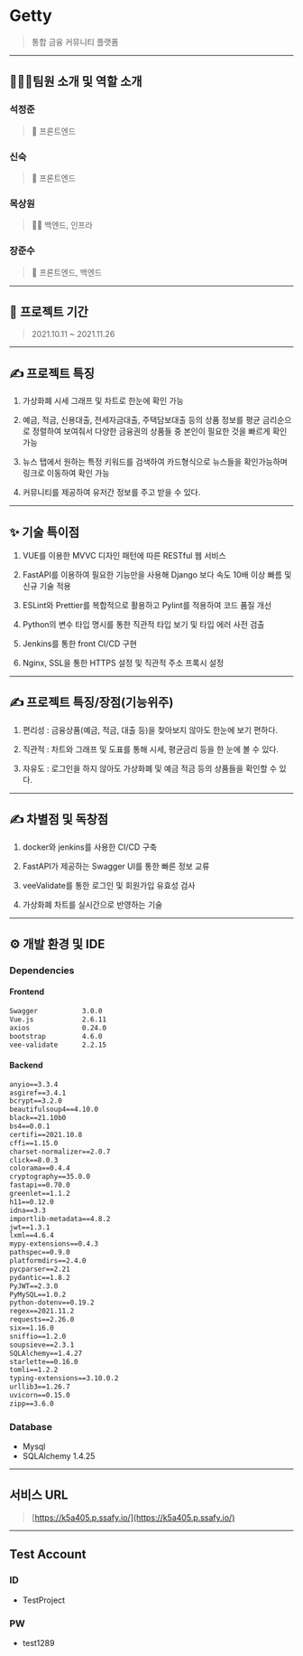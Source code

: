 # Getty

> 통합 금융 커뮤니티 플랫폼

---

## 👨‍👩‍👦팀원 소개 및 역할 소개

### **석정준**

> 🌰 프론트엔드

### **신숙**

> 🐶 프론트엔드

### **목상원**

> 🧙‍♂️ 백엔드, 인프라

### **장준수**

> 🍒 프론트엔드, 백엔드

---

## 📆 프로젝트 기간

> 2021.10.11 ~ 2021.11.26

---

## ✍ 프로젝트 특징

1. 가상화폐 시세 그래프 및 차트로 한눈에 확인 가능

2. 예금, 적금, 신용대출, 전세자금대출, 주택담보대출 등의 상품 정보를 평균 금리순으로 정렬하여 보여줘서 다양한 금융권의 상품들 중 본인이 필요한 것을 빠르게 확인 가능

3. 뉴스 탭에서 원하는 특정 키워드를 검색하여 카드형식으로 뉴스들을 확인가능하며 링크로 이동하여 확인 가능

4. 커뮤니티를 제공하여 유저간 정보를 주고 받을 수 있다.

---

## ✨ 기술 특이점

1. VUE를 이용한 MVVC 디자인 패턴에 따른 RESTful 웹 서비스

2. FastAPI를 이용하여 필요한 기능만을 사용해 Django 보다 속도 10배 이상 빠름 및 신규 기술 적용

3. ESLint와 Prettier를 복합적으로 활용하고 Pylint를 적용하여 코드 품질 개선

4. Python의 변수 타입 명시를 통한 직관적 타입 보기 및 타입 에러 사전 검출

5. Jenkins를 통한 front CI/CD 구현

6. Nginx, SSL을 통한 HTTPS 설정 및 직관적 주소 프록시 설정

---

## ✍ 프로젝트 특징/장점(기능위주)

1. 편리성 : 금융상품(예금, 적금, 대출 등)을 찾아보지 않아도 한눈에 보기 편하다.

2. 직관적 : 차트와 그래프 및 도표를 통해 시세, 평균금리 등을 한 눈에 볼 수 있다.

3. 자유도 : 로그인을 하지 않아도 가상화폐 및 예금 적금 등의 상품들을 확인할 수 있다.

---

## ✍ 차별점 및 독창점

1. docker와 jenkins를 사용한 CI/CD 구축

2. FastAPI가 제공하는 Swagger UI를 통한 빠른 정보 교류

3. veeValidate를 통한 로그인 및 회원가입 유효성 검사

4. 가상화폐 차트를 실시간으로 반영하는 기술

---

## ⚙ 개발 환경 및 IDE

### Dependencies

#### Frontend

```txt
Swagger           3.0.0
Vue.js            2.6.11
axios             0.24.0
bootstrap         4.6.0
vee-validate      2.2.15
```

#### Backend

```txt
anyio==3.3.4
asgiref==3.4.1
bcrypt==3.2.0
beautifulsoup4==4.10.0
black==21.10b0
bs4==0.0.1
certifi==2021.10.8
cffi==1.15.0
charset-normalizer==2.0.7
click==8.0.3
colorama==0.4.4
cryptography==35.0.0
fastapi==0.70.0
greenlet==1.1.2
h11==0.12.0
idna==3.3
importlib-metadata==4.8.2
jwt==1.3.1
lxml==4.6.4
mypy-extensions==0.4.3
pathspec==0.9.0
platformdirs==2.4.0
pycparser==2.21
pydantic==1.8.2
PyJWT==2.3.0
PyMySQL==1.0.2
python-dotenv==0.19.2
regex==2021.11.2
requests==2.26.0
six==1.16.0
sniffio==1.2.0
soupsieve==2.3.1
SQLAlchemy==1.4.27
starlette==0.16.0
tomli==1.2.2
typing-extensions==3.10.0.2
urllib3==1.26.7
uvicorn==0.15.0
zipp==3.6.0
```

### Database

- Mysql
- SQLAlchemy        1.4.25

---

## 서비스 URL

> [https://k5a405.p.ssafy.io/](https://k5a405.p.ssafy.io/)

---

## Test Account

### ID

- TestProject

### PW

- test1289
